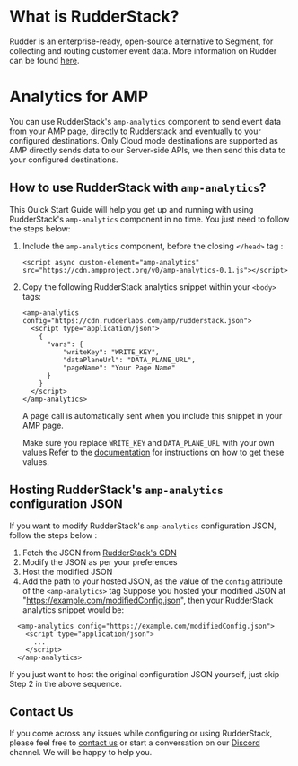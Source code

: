 # What is RudderStack?

Rudder is an enterprise-ready, open-source alternative to Segment, for collecting and routing customer event data. More information on Rudder can be found [here](https://github.com/rudderlabs/rudder-server).

# Analytics for AMP

You can use RudderStack's `amp-analytics` component to send event data from your AMP page, directly to Rudderstack and eventually to your configured destinations.
Only Cloud mode destinations are supported as AMP directly sends data to our Server-side APIs, we then send this data to your configured destinations.
## How to use RudderStack with `amp-analytics`?

This Quick Start Guide will help you get up and running with using RudderStack's `amp-analytics` component in no time. You just need to follow the steps below:
1. Include the `amp-analytics` component, before the closing `</head>` tag :
	```
	<script async custom-element="amp-analytics" src="https://cdn.ampproject.org/v0/amp-analytics-0.1.js"></script>
	```
2. Copy the following RudderStack analytics snippet within your `<body>` tags:
	```
    <amp-analytics config="https://cdn.rudderlabs.com/amp/rudderstack.json">
      <script type="application/json">
        {
          "vars": {
              "writeKey": "WRITE_KEY",
              "dataPlaneUrl": "DATA_PLANE_URL",
              "pageName": "Your Page Name"
          }
        }
      </script>
    </amp-analytics>
   ```
	A page call is automatically sent when you include this snippet in your AMP page.
	
	Make sure you replace `WRITE_KEY` and `DATA_PLANE_URL` with your own values.Refer to the [documentation](https://docs.rudderstack.com/sdk-integration-guide/getting-started-with-javascript-sdk/amp-analytics) for instructions on how to get these values.

## Hosting RudderStack's `amp-analytics` configuration JSON

If you want to modify RudderStack's `amp-analytics` configuration JSON, follow the steps below :
1. Fetch the JSON from [RudderStack's CDN](https://cdn.rudderlabs.com/amp/rudderstack.json)
2. Modify the JSON as per your preferences
3. Host the modified JSON
4. Add the path to your hosted JSON, as the value of the `config` attribute of the `<amp-analytics>` tag
Suppose you hosted your modified JSON at "https://example.com/modifiedConfig.json", then your RudderStack analytics snippet would be:
```
  <amp-analytics config="https://example.com/modifiedConfig.json">
    <script type="application/json">
      ...
    </script>
  </amp-analytics>
```
If you just want to host the original configuration JSON yourself, just skip Step 2 in the above sequence.

## Contact Us
If you come across any issues while configuring or using RudderStack, please feel free to [contact us](https://rudderstack.com/contact/) or start a conversation on our [Discord](https://discordapp.com/invite/xNEdEGw) channel. We will be happy to help you.
